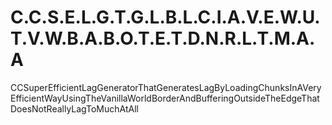 # C.C.S.E.L.G.T.G.L.B.L.C.I.A.V.E.W.U.T.V.W.B.A.B.O.T.E.T.D.N.R.L.T.M.A.A
CCSuperEfficientLagGeneratorThatGeneratesLagByLoadingChunksInAVeryEfficientWayUsingTheVanillaWorldBorderAndBufferingOutsideTheEdgeThatDoesNotReallyLagToMuchAtAll
